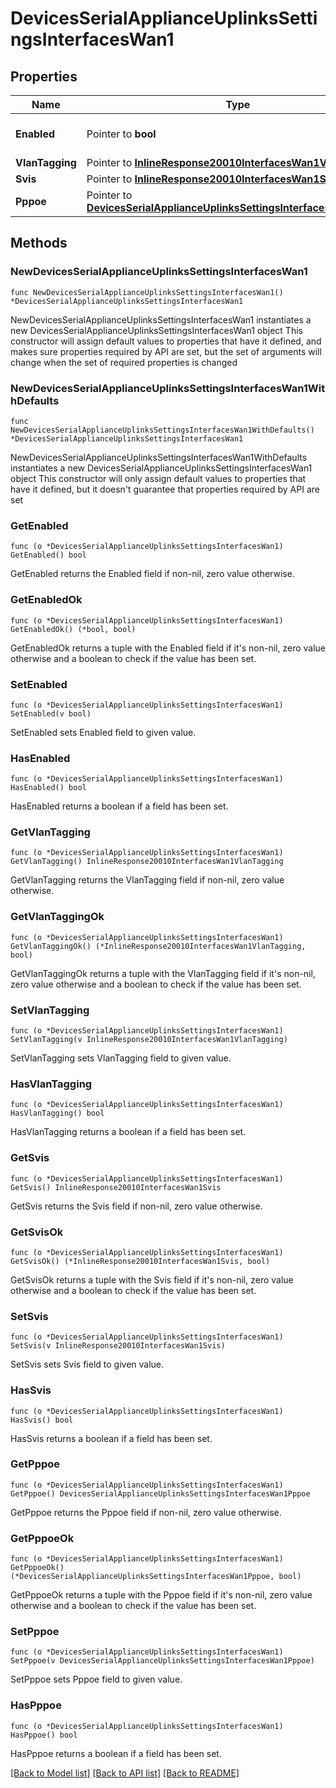 # DevicesSerialApplianceUplinksSettingsInterfacesWan1

## Properties

Name | Type | Description | Notes
------------ | ------------- | ------------- | -------------
**Enabled** | Pointer to **bool** | Enable or disable the interface. | [optional] 
**VlanTagging** | Pointer to [**InlineResponse20010InterfacesWan1VlanTagging**](InlineResponse20010InterfacesWan1VlanTagging.md) |  | [optional] 
**Svis** | Pointer to [**InlineResponse20010InterfacesWan1Svis**](InlineResponse20010InterfacesWan1Svis.md) |  | [optional] 
**Pppoe** | Pointer to [**DevicesSerialApplianceUplinksSettingsInterfacesWan1Pppoe**](DevicesSerialApplianceUplinksSettingsInterfacesWan1Pppoe.md) |  | [optional] 

## Methods

### NewDevicesSerialApplianceUplinksSettingsInterfacesWan1

`func NewDevicesSerialApplianceUplinksSettingsInterfacesWan1() *DevicesSerialApplianceUplinksSettingsInterfacesWan1`

NewDevicesSerialApplianceUplinksSettingsInterfacesWan1 instantiates a new DevicesSerialApplianceUplinksSettingsInterfacesWan1 object
This constructor will assign default values to properties that have it defined,
and makes sure properties required by API are set, but the set of arguments
will change when the set of required properties is changed

### NewDevicesSerialApplianceUplinksSettingsInterfacesWan1WithDefaults

`func NewDevicesSerialApplianceUplinksSettingsInterfacesWan1WithDefaults() *DevicesSerialApplianceUplinksSettingsInterfacesWan1`

NewDevicesSerialApplianceUplinksSettingsInterfacesWan1WithDefaults instantiates a new DevicesSerialApplianceUplinksSettingsInterfacesWan1 object
This constructor will only assign default values to properties that have it defined,
but it doesn't guarantee that properties required by API are set

### GetEnabled

`func (o *DevicesSerialApplianceUplinksSettingsInterfacesWan1) GetEnabled() bool`

GetEnabled returns the Enabled field if non-nil, zero value otherwise.

### GetEnabledOk

`func (o *DevicesSerialApplianceUplinksSettingsInterfacesWan1) GetEnabledOk() (*bool, bool)`

GetEnabledOk returns a tuple with the Enabled field if it's non-nil, zero value otherwise
and a boolean to check if the value has been set.

### SetEnabled

`func (o *DevicesSerialApplianceUplinksSettingsInterfacesWan1) SetEnabled(v bool)`

SetEnabled sets Enabled field to given value.

### HasEnabled

`func (o *DevicesSerialApplianceUplinksSettingsInterfacesWan1) HasEnabled() bool`

HasEnabled returns a boolean if a field has been set.

### GetVlanTagging

`func (o *DevicesSerialApplianceUplinksSettingsInterfacesWan1) GetVlanTagging() InlineResponse20010InterfacesWan1VlanTagging`

GetVlanTagging returns the VlanTagging field if non-nil, zero value otherwise.

### GetVlanTaggingOk

`func (o *DevicesSerialApplianceUplinksSettingsInterfacesWan1) GetVlanTaggingOk() (*InlineResponse20010InterfacesWan1VlanTagging, bool)`

GetVlanTaggingOk returns a tuple with the VlanTagging field if it's non-nil, zero value otherwise
and a boolean to check if the value has been set.

### SetVlanTagging

`func (o *DevicesSerialApplianceUplinksSettingsInterfacesWan1) SetVlanTagging(v InlineResponse20010InterfacesWan1VlanTagging)`

SetVlanTagging sets VlanTagging field to given value.

### HasVlanTagging

`func (o *DevicesSerialApplianceUplinksSettingsInterfacesWan1) HasVlanTagging() bool`

HasVlanTagging returns a boolean if a field has been set.

### GetSvis

`func (o *DevicesSerialApplianceUplinksSettingsInterfacesWan1) GetSvis() InlineResponse20010InterfacesWan1Svis`

GetSvis returns the Svis field if non-nil, zero value otherwise.

### GetSvisOk

`func (o *DevicesSerialApplianceUplinksSettingsInterfacesWan1) GetSvisOk() (*InlineResponse20010InterfacesWan1Svis, bool)`

GetSvisOk returns a tuple with the Svis field if it's non-nil, zero value otherwise
and a boolean to check if the value has been set.

### SetSvis

`func (o *DevicesSerialApplianceUplinksSettingsInterfacesWan1) SetSvis(v InlineResponse20010InterfacesWan1Svis)`

SetSvis sets Svis field to given value.

### HasSvis

`func (o *DevicesSerialApplianceUplinksSettingsInterfacesWan1) HasSvis() bool`

HasSvis returns a boolean if a field has been set.

### GetPppoe

`func (o *DevicesSerialApplianceUplinksSettingsInterfacesWan1) GetPppoe() DevicesSerialApplianceUplinksSettingsInterfacesWan1Pppoe`

GetPppoe returns the Pppoe field if non-nil, zero value otherwise.

### GetPppoeOk

`func (o *DevicesSerialApplianceUplinksSettingsInterfacesWan1) GetPppoeOk() (*DevicesSerialApplianceUplinksSettingsInterfacesWan1Pppoe, bool)`

GetPppoeOk returns a tuple with the Pppoe field if it's non-nil, zero value otherwise
and a boolean to check if the value has been set.

### SetPppoe

`func (o *DevicesSerialApplianceUplinksSettingsInterfacesWan1) SetPppoe(v DevicesSerialApplianceUplinksSettingsInterfacesWan1Pppoe)`

SetPppoe sets Pppoe field to given value.

### HasPppoe

`func (o *DevicesSerialApplianceUplinksSettingsInterfacesWan1) HasPppoe() bool`

HasPppoe returns a boolean if a field has been set.


[[Back to Model list]](../README.md#documentation-for-models) [[Back to API list]](../README.md#documentation-for-api-endpoints) [[Back to README]](../README.md)


